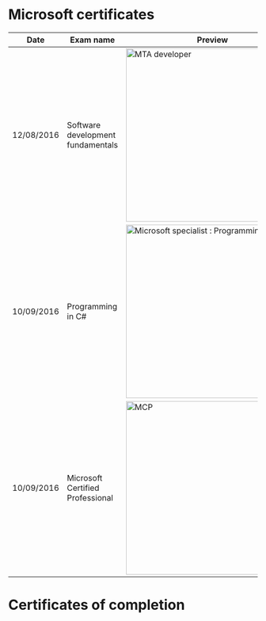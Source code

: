 # Microsoft certificates
| Date       | Exam name           |  Preview            |
| ---------- |  ------------------ | ------------------- |
| 12/08/2016 | Software development fundamentals | <img alt="MTA developer" src="https://user-images.githubusercontent.com/3094339/27296747-4e13ee02-554c-11e7-8f2c-21b68c3e4889.png" width="350" align="middle"> |
| 10/09/2016 | Programming in C#   | <img alt="Microsoft specialist : Programming in C#" src="https://user-images.githubusercontent.com/3094339/27295711-03c6f280-5548-11e7-9728-6e12138c7b85.png" width="350" align="middle"> |
| 10/09/2016 | Microsoft Certified Professional | <img alt="MCP" src="https://user-images.githubusercontent.com/3094339/27295713-0969dfb8-5548-11e7-9562-c6fe116277f5.png" width="350" align="middle"> |

# Certificates of completion
